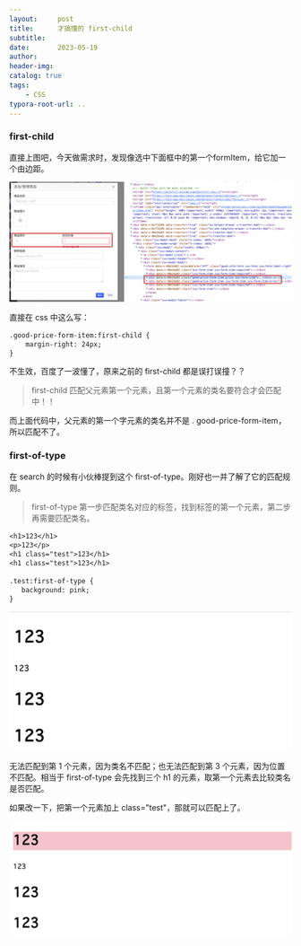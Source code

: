 ```yaml
---
layout:     post
title:      才搞懂的 first-child
subtitle:  
date:       2023-05-19
author:     
header-img: 
catalog: true
tags:
    - CSS
typora-root-url: ..
---
```


### first-child

直接上图吧，今天做需求时，发现像选中下面框中的第一个formItem，给它加一个由边距。

![image-20230519160528728](/../img/postImage/image-20230519160528728.png)

直接在 css 中这么写：

```
.good-price-form-item:first-child {
    margin-right: 24px;
}
```

不生效，百度了一波懂了，原来之前的 first-child 都是误打误撞？？

> first-child 匹配父元素第一个元素，且第一个元素的类名要符合才会匹配中！！

而上面代码中，父元素的第一个字元素的类名并不是 . good-price-form-item，所以匹配不了。

### first-of-type

在 search 的时候有小伙棒提到这个 first-of-type。刚好也一并了解了它的匹配规则。

> first-of-type 第一步匹配类名对应的标签，找到标签的第一个元素，第二步再需要匹配类名。

```
<h1>123</h1>
<p>123</p>
<h1 class="test">123</h1>
<h1 class="test">123</h1>

.test:first-of-type {
   background: pink;
}
```

<img src="/../img/postImage/image-20230519161448559.png" alt="image-20230519161448559" style="zoom:50%;" />

无法匹配到第 1 个元素，因为类名不匹配；也无法匹配到第 3 个元素，因为位置不匹配。相当于 first-of-type 会先找到三个 h1 的元素，取第一个元素去比较类名是否匹配。

如果改一下，把第一个元素加上 class="test"，那就可以匹配上了。

<img src="/../img/postImage/image-20230519161859428.png" alt="image-20230519161859428" style="zoom:50%;" />